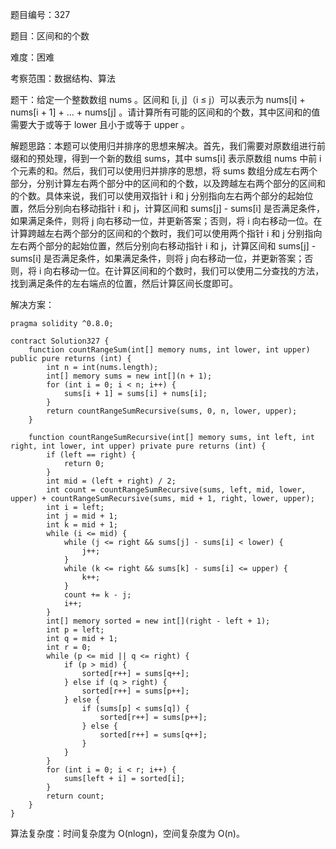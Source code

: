题目编号：327

题目：区间和的个数

难度：困难

考察范围：数据结构、算法

题干：给定一个整数数组 nums 。区间和 [i, j]（i ≤ j）可以表示为 nums[i] + nums[i + 1] + ... + nums[j] 。请计算所有可能的区间和的个数，其中区间和的值需要大于或等于 lower 且小于或等于 upper 。

解题思路：本题可以使用归并排序的思想来解决。首先，我们需要对原数组进行前缀和的预处理，得到一个新的数组 sums，其中 sums[i] 表示原数组 nums 中前 i 个元素的和。然后，我们可以使用归并排序的思想，将 sums 数组分成左右两个部分，分别计算左右两个部分中的区间和的个数，以及跨越左右两个部分的区间和的个数。具体来说，我们可以使用双指针 i 和 j 分别指向左右两个部分的起始位置，然后分别向右移动指针 i 和 j，计算区间和 sums[j] - sums[i] 是否满足条件，如果满足条件，则将 j 向右移动一位，并更新答案；否则，将 i 向右移动一位。在计算跨越左右两个部分的区间和的个数时，我们可以使用两个指针 i 和 j 分别指向左右两个部分的起始位置，然后分别向右移动指针 i 和 j，计算区间和 sums[j] - sums[i] 是否满足条件，如果满足条件，则将 j 向右移动一位，并更新答案；否则，将 i 向右移动一位。在计算区间和的个数时，我们可以使用二分查找的方法，找到满足条件的左右端点的位置，然后计算区间长度即可。

解决方案：

```
pragma solidity ^0.8.0;

contract Solution327 {
    function countRangeSum(int[] memory nums, int lower, int upper) public pure returns (int) {
        int n = int(nums.length);
        int[] memory sums = new int[](n + 1);
        for (int i = 0; i < n; i++) {
            sums[i + 1] = sums[i] + nums[i];
        }
        return countRangeSumRecursive(sums, 0, n, lower, upper);
    }

    function countRangeSumRecursive(int[] memory sums, int left, int right, int lower, int upper) private pure returns (int) {
        if (left == right) {
            return 0;
        }
        int mid = (left + right) / 2;
        int count = countRangeSumRecursive(sums, left, mid, lower, upper) + countRangeSumRecursive(sums, mid + 1, right, lower, upper);
        int i = left;
        int j = mid + 1;
        int k = mid + 1;
        while (i <= mid) {
            while (j <= right && sums[j] - sums[i] < lower) {
                j++;
            }
            while (k <= right && sums[k] - sums[i] <= upper) {
                k++;
            }
            count += k - j;
            i++;
        }
        int[] memory sorted = new int[](right - left + 1);
        int p = left;
        int q = mid + 1;
        int r = 0;
        while (p <= mid || q <= right) {
            if (p > mid) {
                sorted[r++] = sums[q++];
            } else if (q > right) {
                sorted[r++] = sums[p++];
            } else {
                if (sums[p] < sums[q]) {
                    sorted[r++] = sums[p++];
                } else {
                    sorted[r++] = sums[q++];
                }
            }
        }
        for (int i = 0; i < r; i++) {
            sums[left + i] = sorted[i];
        }
        return count;
    }
}
```

算法复杂度：时间复杂度为 O(nlogn)，空间复杂度为 O(n)。